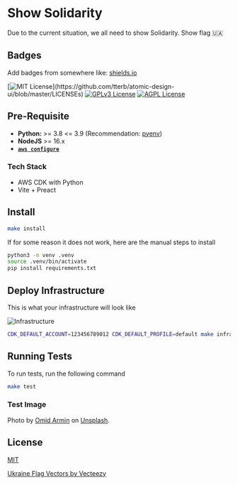 
# Show Solidarity

Due to the current situation, we all need to show Solidarity.
Show flag 🇺🇦

## Badges

Add badges from somewhere like: [shields.io](https://shields.io/)

[![MIT License](https://img.shields.io/apm/l/atomic-design-ui.svg?)](https://github.com/tterb/atomic-design-ui/blob/master/LICENSEs)
[![GPLv3 License](https://img.shields.io/badge/License-GPL%20v3-yellow.svg)](https://opensource.org/licenses/)
[![AGPL License](https://img.shields.io/badge/license-AGPL-blue.svg)](http://www.gnu.org/licenses/agpl-3.0)

## Pre-Requisite

- **Python:** >= 3.8 <= 3.9 (Recommendation: [pyenv](https://github.com/pyenv/pyenv))
- **NodeJS** >= 16.x
- **[`aws configure`](https://docs.aws.amazon.com/cli/latest/userguide/cli-configure-quickstart.html)**

### Tech Stack

- AWS CDK with Python
- Vite + Preact

## Install

```bash
make install
```

If for some reason it does not work,
here are the manual steps to install

```bash
python3 -m venv .venv
source .venv/bin/activate
pip install requirements.txt
```

## Deploy Infrastructure

This is what your infrastructure will look like

![Infrastructure](.drawio/infrastructure.drawio.svg)

```bash
CDK_DEFAULT_ACCOUNT=123456789012 CDK_DEFAULT_PROFILE=default make infra
```

## Running Tests

To run tests, run the following command

```bash
make test
```

### Test Image

Photo by [Omid Armin](https://unsplash.com/@omidarmin?utm_source=unsplash&utm_medium=referral&utm_content=creditCopyText") on [Unsplash]("https://unsplash.com/s/photos/portraits?utm_source=unsplash&utm_medium=referral&utm_content=creditCopyText").

## License

[MIT](https://choosealicense.com/licenses/mit/)

[Ukraine Flag Vectors by Vecteezy]("https://www.vecteezy.com/free-vector/ukraine-flag")
